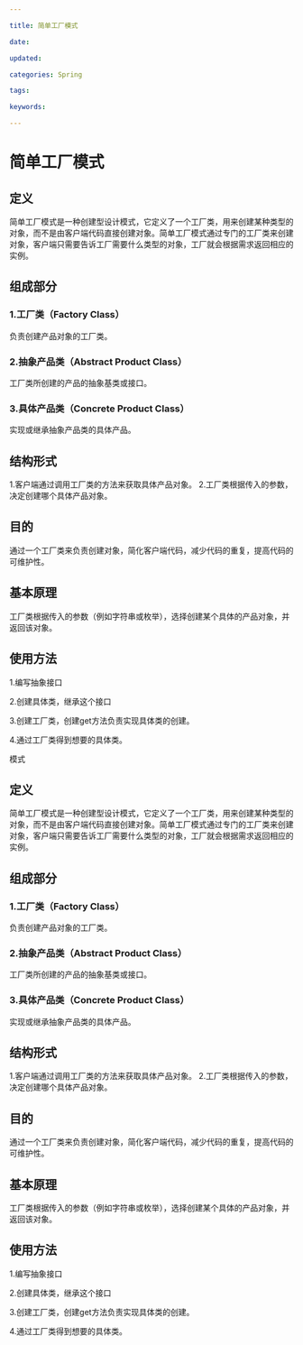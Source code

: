 ```yaml
---

title: 简单工厂模式

date: 

updated: 

categories: Spring

tags: 

keywords: 

---
```

# 简单工厂模式

## 定义

简单工厂模式是一种创建型设计模式，它定义了一个工厂类，用来创建某种类型的对象，而不是由客户端代码直接创建对象。简单工厂模式通过专门的工厂类来创建对象，客户端只需要告诉工厂需要什么类型的对象，工厂就会根据需求返回相应的实例。

## 组成部分

### 1.工厂类（Factory Class）

负责创建产品对象的工厂类。

### 2.抽象产品类（Abstract Product Class）

工厂类所创建的产品的抽象基类或接口。

### 3.具体产品类（Concrete Product Class）

实现或继承抽象产品类的具体产品。

## 结构形式

1.客户端通过调用工厂类的方法来获取具体产品对象。
2.工厂类根据传入的参数，决定创建哪个具体产品对象。

## 目的

通过一个工厂类来负责创建对象，简化客户端代码，减少代码的重复，提高代码的可维护性。

## 基本原理

工厂类根据传入的参数（例如字符串或枚举），选择创建某个具体的产品对象，并返回该对象。

## 使用方法

1.编写抽象接口

2.创建具体类，继承这个接口

3.创建工厂类，创建get方法负责实现具体类的创建。

4.通过工厂类得到想要的具体类。





模式

## 定义

简单工厂模式是一种创建型设计模式，它定义了一个工厂类，用来创建某种类型的对象，而不是由客户端代码直接创建对象。简单工厂模式通过专门的工厂类来创建对象，客户端只需要告诉工厂需要什么类型的对象，工厂就会根据需求返回相应的实例。

## 组成部分

### 1.工厂类（Factory Class）

负责创建产品对象的工厂类。

### 2.抽象产品类（Abstract Product Class）

工厂类所创建的产品的抽象基类或接口。

### 3.具体产品类（Concrete Product Class）

实现或继承抽象产品类的具体产品。

## 结构形式

1.客户端通过调用工厂类的方法来获取具体产品对象。
2.工厂类根据传入的参数，决定创建哪个具体产品对象。

## 目的

通过一个工厂类来负责创建对象，简化客户端代码，减少代码的重复，提高代码的可维护性。

## 基本原理

工厂类根据传入的参数（例如字符串或枚举），选择创建某个具体的产品对象，并返回该对象。

## 使用方法

1.编写抽象接口

2.创建具体类，继承这个接口

3.创建工厂类，创建get方法负责实现具体类的创建。

4.通过工厂类得到想要的具体类。